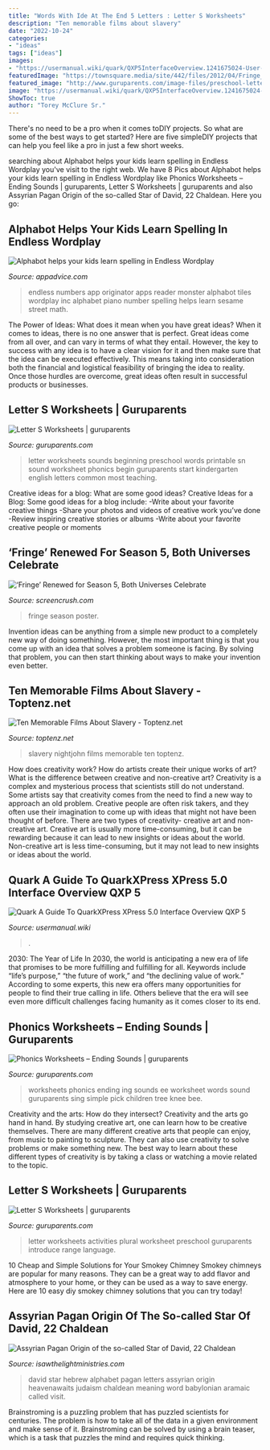 ```yaml
---
title: "Words With Ide At The End 5 Letters : Letter S Worksheets"
description: "Ten memorable films about slavery"
date: "2022-10-24"
categories:
- "ideas"
tags: ["ideas"]
images:
- "https://usermanual.wiki/quark/QXP5InterfaceOverview.1241675024-User-Guide-Page-1.png"
featuredImage: "https://townsquare.media/site/442/files/2012/04/Fringe_S4_Poster_01.jpg?w=1200&amp;h=0&amp;zc=1&amp;s=0&amp;a=t&amp;q=89"
featured_image: "http://www.guruparents.com/image-files/preschool-letter-worksheet-sn-sound.png"
image: "https://usermanual.wiki/quark/QXP5InterfaceOverview.1241675024-User-Guide-Page-1.png"
ShowToc: true
author: "Torey McClure Sr."
---
```



There's no need to be a pro when it comes toDIY projects. So what are some of the best ways to get started? Here are five simpleDIY projects that can help you feel like a pro in just a few short weeks.

	

		
searching about Alphabot helps your kids learn spelling in Endless Wordplay you've visit to the right web. We have 8 Pics about Alphabot helps your kids learn spelling in Endless Wordplay like Phonics Worksheets – Ending Sounds | guruparents, Letter S Worksheets | guruparents and also Assyrian Pagan Origin of the so-called Star of David, 22 Chaldean. Here you go:
		
    
## Alphabot Helps Your Kids Learn Spelling In Endless Wordplay

<img loading=lazy src="https://is1-ssl.mzstatic.com/image/pf/us/r30/Purple3/v4/9e/91/72/9e9172e1-f0bf-004f-dee2-2575f765aaf3/mzl.aldpjtvc.png" onerror="this.onerror=null;this.src='https://tse1.mm.bing.net/th?id=OIP.dqSXKznxhwZ_25V3jOM6gAHaHa&amp;pid=15.1';" alt="Alphabot helps your kids learn spelling in Endless Wordplay">

_Source: appadvice.com_

>endless numbers app originator apps reader monster alphabot tiles wordplay inc alphabet piano number spelling helps learn sesame street math. 

	

The Power of Ideas: What does it mean when you have great ideas?
When it comes to ideas, there is no one answer that is perfect. Great ideas come from all over, and can vary in terms of what they entail. However, the key to success with any idea is to have a clear vision for it and then make sure that the idea can be executed effectively. This means taking into consideration both the financial and logistical feasibility of bringing the idea to reality. Once those hurdles are overcome, great ideas often result in successful products or businesses.

    
## Letter S Worksheets | Guruparents

<img loading=lazy src="http://www.guruparents.com/image-files/preschool-letter-worksheet-sn-sound.png" onerror="this.onerror=null;this.src='https://tse4.mm.bing.net/th?id=OIP.QeADQW5-y-SGnJSxVD-cVwHaKe&amp;pid=15.1';" alt="Letter S Worksheets | guruparents">

_Source: guruparents.com_

>letter worksheets sounds beginning preschool words printable sn sound worksheet phonics begin guruparents start kindergarten english letters common most teaching. 

	

Creative ideas for a blog: What are some good ideas?
Creative Ideas for a Blog:
Some good ideas for a blog include: 
-Write about your favorite creative things 
-Share your photos and videos of creative work you’ve done 
-Review inspiring creative stories or albums 
-Write about your favorite creative people or moments

    
## ‘Fringe’ Renewed For Season 5, Both Universes Celebrate

<img loading=lazy src="https://townsquare.media/site/442/files/2012/04/Fringe_S4_Poster_01.jpg?w=1200&amp;h=0&amp;zc=1&amp;s=0&amp;a=t&amp;q=89" onerror="this.onerror=null;this.src='https://tse3.mm.bing.net/th?id=OIP.irnijcKz76zUJkX0QAt5NgHaE8&amp;pid=15.1';" alt="‘Fringe’ Renewed for Season 5, Both Universes Celebrate">

_Source: screencrush.com_

>fringe season poster. 

	

Invention ideas can be anything from a simple new product to a completely new way of doing something. However, the most important thing is that you come up with an idea that solves a problem someone is facing. By solving that problem, you can then start thinking about ways to make your invention even better.

    
## Ten Memorable Films About Slavery - Toptenz.net

<img loading=lazy src="http://www.toptenz.net/wp-content/uploads/2014/08/slavefilms1-640x480.png" onerror="this.onerror=null;this.src='https://tse3.mm.bing.net/th?id=OIP.6s7M6c7hojNlqTXsUjoRZgHaFj&amp;pid=15.1';" alt="Ten Memorable Films About Slavery - Toptenz.net">

_Source: toptenz.net_

>slavery nightjohn films memorable ten toptenz. 

	

How does creativity work? How do artists create their unique works of art? What is the difference between creative and non-creative art?
Creativity is a complex and mysterious process that scientists still do not understand. Some artists say that creativity comes from the need to find a new way to approach an old problem. Creative people are often risk takers, and they often use their imagination to come up with ideas that might not have been thought of before. There are two types of creativity- creative art and non-creative art. Creative art is usually more time-consuming, but it can be rewarding because it can lead to new insights or ideas about the world. Non-creative art is less time-consuming, but it may not lead to new insights or ideas about the world.

    
## Quark A Guide To QuarkXPress XPress 5.0 Interface Overview QXP 5

<img loading=lazy src="https://usermanual.wiki/quark/QXP5InterfaceOverview.1241675024-User-Guide-Page-1.png" onerror="this.onerror=null;this.src='https://tse3.mm.bing.net/th?id=OIP.onLOB670-i1MWSLZTbckqgHaJY&amp;pid=15.1';" alt="Quark A Guide To QuarkXPress XPress 5.0 Interface Overview QXP 5">

_Source: usermanual.wiki_

>. 

	

2030: The Year of Life
In 2030, the world is anticipating a new era of life that promises to be more fulfilling and fulfilling for all. Keywords include “life’s purpose,” “the future of work,” and “the declining value of work.” According to some experts, this new era offers many opportunities for people to find their true calling in life. Others believe that the era will see even more difficult challenges facing humanity as it comes closer to its end.

    
## Phonics Worksheets – Ending Sounds | Guruparents

<img loading=lazy src="http://www.guruparents.com/image-files/phonics-ending-sounds-ing-worksheet-2.png" onerror="this.onerror=null;this.src='https://tse2.mm.bing.net/th?id=OIP.df7sJ3bP1bzbiiUxCFD_JQHaKs&amp;pid=15.1';" alt="Phonics Worksheets – Ending Sounds | guruparents">

_Source: guruparents.com_

>worksheets phonics ending ing sounds ee worksheet words sound guruparents sing simple pick children tree knee bee. 

	

Creativity and the arts: How do they intersect?
Creativity and the arts go hand in hand. By studying creative art, one can learn how to be creative themselves. There are many different creative arts that people can enjoy, from music to painting to sculpture. They can also use creativity to solve problems or make something new. The best way to learn about these different types of creativity is by taking a class or watching a movie related to the topic.

    
## Letter S Worksheets | Guruparents

<img loading=lazy src="http://www.guruparents.com/image-files/preschool-letter-worksheet-s-plural.png" onerror="this.onerror=null;this.src='https://tse3.mm.bing.net/th?id=OIP.vpqJDXvmpXbt4ilhcxnP0QHaKe&amp;pid=15.1';" alt="Letter S Worksheets | guruparents">

_Source: guruparents.com_

>letter worksheets activities plural worksheet preschool guruparents introduce range language. 

	

10 Cheap and Simple Solutions for Your Smokey Chimney
Smokey chimneys are popular for many reasons. They can be a great way to add flavor and atmosphere to your home, or they can be used as a way to save energy. Here are 10 easy diy smokey chimney solutions that you can try today!

    
## Assyrian Pagan Origin Of The So-called Star Of David, 22 Chaldean

<img loading=lazy src="http://isawthelightministries.com/asset/image/stardavidletters2.jpg" onerror="this.onerror=null;this.src='https://tse3.mm.bing.net/th?id=OIP.VmBiuwwyerpdFeqotSRAwAAAAA&amp;pid=15.1';" alt="Assyrian Pagan Origin of the so-called Star of David, 22 Chaldean">

_Source: isawthelightministries.com_

>david star hebrew alphabet pagan letters assyrian origin heavenawaits judaism chaldean meaning word babylonian aramaic called visit. 

	

Brainstroming is a puzzling problem that has puzzled scientists for centuries. The problem is how to take all of the data in a given environment and make sense of it. Brainstroming can be solved by using a brain teaser, which is a task that puzzles the mind and requires quick thinking.

